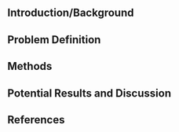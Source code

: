 ## Introduction/Background

## Problem Definition

## Methods

## Potential Results and Discussion

## References